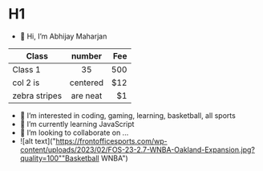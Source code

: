 # H1
- 👋 Hi, I’m Abhijay Maharjan

| Class         | number        | Fee   |
| ------------- |:-------------:| -----:|
| Class 1       | 35            |  500  |
| col 2 is      | centered      |   $12 |
| zebra stripes | are neat      |    $1 |
- 👀 I’m interested in coding, gaming, learning, basketball, all sports
- 🌱 I’m currently learning JavaScript
- 💞️ I’m looking to collaborate on ...
- ![alt text]("https://frontofficesports.com/wp-content/uploads/2023/02/FOS-23-2.7-WNBA-Oakland-Expansion.jpg?quality=100""Basketball WNBA")


<!---
MaharjanAb/MaharjanAb is a ✨ special ✨ repository because its `README.md` (this file) appears on your GitHub profile.
You can click the Preview link to take a look at your changes.
--->


